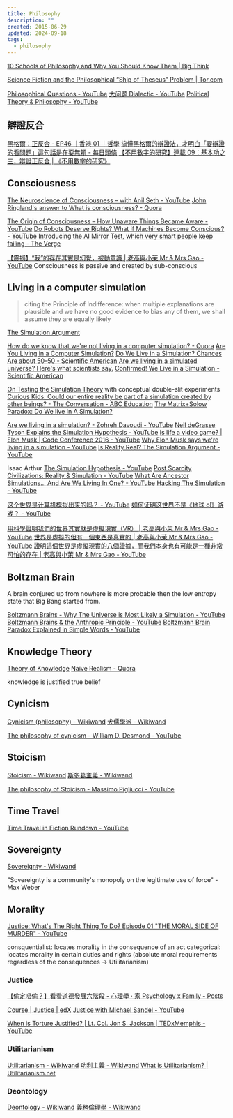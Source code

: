 ```yaml
---
title: Philosophy
description: ""
created: 2015-06-29
updated: 2024-09-18
tags:
  - philosophy
---
```


[10 Schools of Philosophy and Why You Should Know Them | Big Think](http://bigthink.com/scotty-hendricks/10-schools-of-philosophy-and-why-you-should-know-them)

[Science Fiction and the Philosophical “Ship of Theseus” Problem | Tor.com](https://www.tor.com/2019/03/22/science-fiction-and-the-philosophical-ship-of-theseus-problem/)

[Philosophical Questions - YouTube](https://www.youtube.com/@PhilosophicalQuestions)
[大问题 Dialectic - YouTube](https://www.youtube.com/@question-dialectic)
[Political Theory & Philosophy - YouTube](https://www.youtube.com/playlist?list=PLQo2I7piiPpi9T4swRDFWD9LmMHT9-Ifd)

## 辯證反合

[黑格爾：正反合 - EP46 ｜香港 01 ｜哲學](https://www.hk01.com/%E5%93%B2%E5%AD%B8/48418/)
[搞懂黑格爾的辯證法，才明白「要辯證的看問題」這句話是在耍無賴 - 每日頭條](https://kknews.cc/zh-hk/culture/2q4may.html)
[【不用數字的研究】連載 09：基本功之三，辯證正反合 | 《不用數字的研究》](https://reswithoutnumbers.blogspot.com/2017/01/09.html)

## Consciousness

[The Neuroscience of Consciousness – with Anil Seth - YouTube](https://www.youtube.com/watch?v=xRel1JKOEbI)
[John Ringland's answer to What is consciousness? - Quora](http://www.quora.com/What-is-consciousness/answer/John-Ringland)

[The Origin of Consciousness – How Unaware Things Became Aware - YouTube](https://www.youtube.com/watch?v=H6u0VBqNBQ8)
[Do Robots Deserve Rights? What if Machines Become Conscious? - YouTube](https://www.youtube.com/watch?v=DHyUYg8X31c)
[Introducing the AI Mirror Test, which very smart people keep failing - The Verge](https://www.theverge.com/23604075/ai-chatbots-bing-chatgpt-intelligent-sentient-mirror-test)

[【震撼】“我”的存在其實是幻覺，被動意識 | 老高與小茉 Mr & Mrs Gao - YouTube](https://www.youtube.com/watch?v=vu1H39yi1Pc)
Consciousness is passive and created by sub-conscious

## Living in a computer simulation

> citing the Principle of Indifference: when multiple explanations are plausible and we have no good evidence to bias any of them, we shall assume they are equally likely

[The Simulation Argument](https://www.simulation-argument.com/)

[How do we know that we're not living in a computer simulation? - Quora](http://www.quora.com/How-do-we-know-that-were-not-living-in-a-computer-simulation)
[Are You Living in a Computer Simulation?](http://www.simulation-argument.com/)
[Do We Live in a Simulation? Chances Are about 50–50 - Scientific American](https://www.scientificamerican.com/article/do-we-live-in-a-simulation-chances-are-about-50-50/)
[Are we living in a simulated universe? Here's what scientists say.](https://www.nbcnews.com/mach/science/are-we-living-simulated-universe-here-s-what-scientists-say-ncna1026916)
[Confirmed! We Live in a Simulation - Scientific American](https://www.scientificamerican.com/article/confirmed-we-live-in-a-simulation/)

[On Testing the Simulation Theory](https://ijqf.org/archives/4105) with conceptual double-slit experiments
[Curious Kids: Could our entire reality be part of a simulation created by other beings? - The Conversation - ABC Education](https://education.abc.net.au/newsandarticles/blog/-/b/3726625/curious-kids-could-our-entire-reality-be-part-of-a-simulation-created-by-other-beings-)
[The Matrix+Solow Paradox: Do We live In A Simulation?](https://www.linkedin.com/pulse/matrixsolow-paradox-do-we-live-simulation-st%C3%A9phane-distinguin?articleId=6691662521365008384)

[Are we living in a simulation? - Zohreh Davoudi - YouTube](https://www.youtube.com/watch?v=yGfTDcHJHSI)
[Neil deGrasse Tyson Explains the Simulation Hypothesis - YouTube](https://www.youtube.com/watch?v=pmcrG7ZZKUc&t=98s)
[Is life a video game? | Elon Musk | Code Conference 2016 - YouTube](https://www.youtube.com/watch?v=2KK_kzrJPS8&t=142s)
[Why Elon Musk says we're living in a simulation - YouTube](https://www.youtube.com/watch?v=J0KHiiTtt4w)
[Is Reality Real? The Simulation Argument - YouTube](https://www.youtube.com/watch?v=tlTKTTt47WE)

Isaac Arthur
[The Simulation Hypothesis - YouTube](https://www.youtube.com/watch?v=nXIpR_agyl4)
[Post Scarcity Civilizations: Reality & Simulation - YouTube](https://www.youtube.com/watch?v=dNN8f5ofCcQ)
[What Are Ancestor Simulations... And Are We Living In One? - YouTube](https://www.youtube.com/watch?v=KN7sekRxFHg)
[Hacking The Simulation - YouTube](https://www.youtube.com/watch?v=cquTWnEYFQw)

[这个世界是计算机模拟出来的吗？ - YouTube](https://www.youtube.com/watch?v=v45po1lU6YE)
[如何证明这世界不是《地球 ol》游戏？ - YouTube](https://www.youtube.com/watch?v=tMYiZUj1uCc)

[用科學證明我們的世界其實就是虛擬現實（VR） | 老高與小茉 Mr & Mrs Gao - YouTube](https://www.youtube.com/watch?v=1ox6JDv8D3Y)
[世界是虛擬的但有一個東西是真實的 | 老高與小茉 Mr & Mrs Gao - YouTube](https://www.youtube.com/watch?v=B-I2guiXzRA)
[證明這個世界是虛擬現實的八個證據，而我們本身也有可能是一種非常可怕的存在 | 老高與小茉 Mr & Mrs Gao - YouTube](https://www.youtube.com/watch?v=ndLOF9jJnR4)

## Boltzman Brain

A brain conjured up from nowhere is more probable then the low entropy state that Big Bang started from.

[Boltzmann Brains - Why The Universe is Most Likely a Simulation - YouTube](https://www.youtube.com/watch?v=9UfQb_-XAuY)
[Boltzmann Brains & the Anthropic Principle - YouTube](https://www.youtube.com/watch?v=GrK9EaQRp2I)
[Boltzmann Brain Paradox Explained in Simple Words - YouTube](https://www.youtube.com/watch?v=egOxIjb4QhI)

## Knowledge Theory

[Theory of Knowledge](http://www.theoryofknowledge.info/)
[Naive Realism - Quora](http://www.quora.com/Naive-Realism)

knowledge is justified true belief

## Cynicism

[Cynicism (philosophy) - Wikiwand](<https://omni.wikiwand.com/en/Cynicism_(philosophy)>)
[犬儒學派 - Wikiwand](https://omni.wikiwand.com/zh/%E7%8A%AC%E5%84%92%E5%AD%B8%E6%B4%BE)

[The philosophy of cynicism - William D. Desmond - YouTube](https://www.youtube.com/watch?v=Utzym1I_BiY)

## Stoicism

[Stoicism - Wikiwand](https://omni.wikiwand.com/en/Stoicism)
[斯多葛主義 - Wikiwand](https://omni.wikiwand.com/zh/%E6%96%AF%E5%A4%9A%E8%91%9B%E4%B8%BB%E7%BE%A9)

[The philosophy of Stoicism - Massimo Pigliucci - YouTube](https://www.youtube.com/watch?v=R9OCA6UFE-0)

## Time Travel

[Time Travel in Fiction Rundown - YouTube](https://www.youtube.com/watch?v=d3zTfXvYZ9s)

## Sovereignty

[Sovereignty - Wikiwand](https://www.wikiwand.com/en/articles/Sovereignty)

"Sovereignty is a community's monopoly on the legitimate use of force" - Max Weber

## Morality

[Justice: What's The Right Thing To Do? Episode 01 "THE MORAL SIDE OF MURDER" - YouTube](https://www.youtube.com/watch?v=kBdfcR-8hEY)

consquentialist: locates morality in the consequence of an act
categorical: locates morality in certain duties and rights (absolute moral requirements regardless of the consequences -> Utilitarianism)

### Justice

[【偷定唔偷？】看看道德發展六階段 - 心理學 ‧ 家 Psychology x Family - Posts](https://www.facebook.com/psychologyxfamily/photos/a.2429275663777517/2486718518033231)

[Course | Justice | edX](https://learning.edx.org/course/course-v1:HarvardX+ER22.1x+2T2018/home)
[Justice with Michael Sandel - YouTube](https://www.youtube.com/playlist?list=PL30C13C91CFFEFEA6)

[When is Torture Justified? | Lt. Col. Jon S. Jackson | TEDxMemphis - YouTube](https://www.youtube.com/watch?v=3548Ac9wGN8)

### Utilitarianism

[Utilitarianism - Wikiwand](https://omni.wikiwand.com/en/utilitarianism)
[功利主義 - Wikiwand](https://omni.wikiwand.com/zh/%E5%8A%9F%E5%88%A9%E4%B8%BB%E7%BE%A9)
[What is Utilitarianism? | Utilitarianism.net](https://utilitarianism.net/)

### Deontology

[Deontology - Wikiwand](https://omni.wikiwand.com/en/Deontology)
[義務倫理學 - Wikiwand](https://omni.wikiwand.com/zh/%E4%B9%89%E5%8A%A1%E4%BC%A6%E7%90%86%E5%AD%A6)
